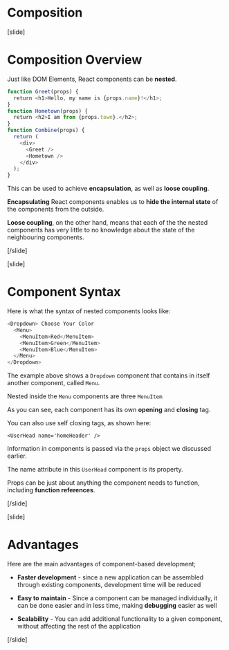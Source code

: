 # Composition

[slide]

# Composition Overview

Just like DOM Elements, React components can be **nested**.

```js
function Greet(props) {
  return <h1>Hello, my name is {props.name}!</h1>; 
}
function Hometown(props) {
  return <h2>I am from {props.town}.</h2>;
}
function Combine(props) { 
  return (
    <div>
      <Greet />
      <Hometown />
    </div>
  );
} 

```

This can be used to achieve **encapsulation**, as well as **loose coupling**.

**Encapsulating** React components enables us to **hide the internal state** of the components from the outside.

**Loose coupling**, on the other hand, means that each of the the nested components has very little to no knowledge about the state of the neighbouring components.

[/slide]



[slide]

# Component Syntax

Here is what the syntax of nested components looks like:

```js
<Dropdown> Choose Your Color 
  <Menu> 
    <MenuItem>Red</MenuItem>
    <MenuItem>Green</MenuItem> 
    <MenuItem>Blue</MenuItem> 
  </Menu> 
</Dropdown>

```

The example above shows a `Dropdown` component that contains in itself another component, called `Menu`.

Nested inside the `Menu` components are three `MenuItem`

As you can see, each component has its own **opening** and **closing** tag. 

You can also use self closing tags, as shown here:

`<UserHead name='homeHeader' />`

Information in components is passed via the `props` object we discussed earlier.

The name attribute in this `UserHead` component is its property.

Props can be just about anything the component needs to function, including **function references**.

[/slide]




[slide]

# Advantages

Here are the main advantages of component\-based development;

- **Faster development** \- since a new application can be assembled through existing components, development time will be reduced

- **Easy to maintain** \- Since a component can be managed individually, it can be done easier and in less time, making **debugging** easier as well

- **Scalability** \- You can add additional functionality to a given component, without affecting the rest of the application

[/slide]

